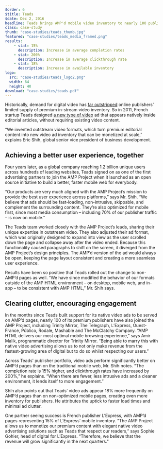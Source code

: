 ```yaml
---
$order: 6
$title: Teads
$date: Dec 2, 2016
headline: Teads brings AMP'd mobile video inventory to nearly 100 publishers 
class: case-study
thumb: "case-studies/teads_thumb.jpg"
featured: "case-studies/teads_media_framed.png"
results:
    - stat: 15%
      description: Increase in average completion rates
    - stat: 200%
      description: Increase in average clickthrough rate
    - stat: 18%
      description: Increase in available inventory
logo:
  src: "case-studies/teads_logo2.png"
  width: 64
  height: 40
download: "case-studies/teads.pdf" 
---
```


Historically, demand for digital video has [far outstripped](https://www.emarketer.com/Article/Mobile-Video-Advertisers-Demand-More-Inventory/1013575) online publishers’ limited supply of premium in-stream video inventory. So in 2011, French startup Teads designed [a new type of video](http://teads.tv/inread-outstream#livedemo) ad that appears natively inside editorial articles, without requiring existing video content.

“We invented outstream video formats, which turn premium editorial content into new video ad inventory that can be monetized at scale,” explains Eric Shih, global senior vice president of business development.


## Achieving a better user experience, together

Four years later, as a global company reaching 1.2 billion unique users across hundreds of leading websites, Teads signed on as one of the first advertising partners to join the AMP Project when it launched as an open source initiative to build a better, faster mobile web for everybody.

<div class="img-right">
    <amp-img width="840" height="1400" layout="responsive" src="/static/img/case-studies/teads_media_framed.png"></amp-img>
</div>

“Our products are very much aligned with the AMP Project’s mission to provide the best user experience across platforms,” says Mr. Shih. “We believe that ads should be fast-loading, non-intrusive, skippable, and complement the surrounding content. They’re also optimized for mobile first, since most media consumption – including 70% of our publisher traffic – is now on mobile.”

The Teads team worked closely with the AMP Project’s leads, sharing their unique expertise in outstream video. They also adjusted their ad format, which was originally designed to expand into view as the user scrolled down the page and collapse away after the video ended. Because this functionality caused paragraphs to shift on the screen, it diverged from the AMP Project’s design principles. The AMP’d version of the ad would always be open, keeping the page layout consistent and creating a more seamless user experience.

Results have been so positive that Teads rolled out the change to non-AMP’d pages as well. “We have since modified the behavior of our formats outside of the AMP HTML environment – on desktop, mobile web, and in-app – to be consistent with AMP HTML,” Mr. Shih says.

## Clearing clutter, encouraging engagement

In the months since Teads built support for its native video ads to be served on AMP’d pages, nearly 100 of its premium publishers have also joined the AMP Project, including Trinity Mirror, The Telegraph, L’Express, Ouest-France, Público, Rodale, Mashable and The McClatchy Company. “AMP HTML delivers our most optimal mobile browsing experience,” says Amir Malik, programmatic director for Trinity Mirror. “Being able to marry this with native video advertising allows us to not only make revenue from the fastest-growing area of digital but to do so whilst respecting our users.”

<amp-vimeo
    data-videoid="163543060"
    layout="responsive"
    width="16" height="9"></amp-vimeo>

Across Teads’ publisher portfolio, video ads perform significantly better on AMP’d pages than on the traditional mobile web, Mr. Shih notes. “The completion rate is 15% higher, and clickthrough rates have increased by 200%,” he explains. “When there are fewer, less intrusive ads and a cleaner environment, it lends itself to more engagement.”

Shih also points out that Teads’ video ads appear 18% more frequently on AMP’d pages than on non-optimized mobile pages, creating even more inventory for publishers. He attributes the uptick to faster load times and minimal ad clutter.

One partner seeing success is French publisher L’Express, with AMP’d pages representing 15% of L’Express’ mobile inventory. “The AMP Project allows us to monetize our premium content with elegant native video advertising solutions such as Teads that respect our readers,” says Sophie Gohier, head of digital for L’Express. “Therefore, we believe that the revenue will grow significantly in the next quarters."
